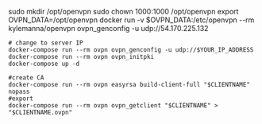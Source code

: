 
sudo mkdir /opt/openvpn
sudo chown 1000:1000 /opt/openvpn
export OVPN_DATA=/opt/openvpn
docker run -v $OVPN_DATA:/etc/openvpn --rm kylemanna/openvpn ovpn_genconfig -u udp://54.170.225.132

```
# change to server IP
docker-compose run --rm ovpn ovpn_genconfig -u udp://$YOUR_IP_ADDRESS
docker-compose run --rm ovpn ovpn_initpki
docker-compose up -d

#create CA
docker-compose run --rm ovpn easyrsa build-client-full "$CLIENTNAME" nopass
#export
docker-compose run --rm ovpn ovpn_getclient "$CLIENTNAME" > "$CLIENTNAME.ovpn"
```